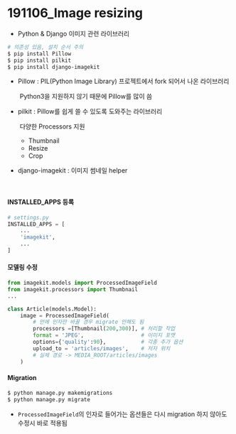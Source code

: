 # 191106_Image resizing

- Python & Django 이미지 관련 라이브러리

``` bash
# 의존성 있음, 설치 순서 주의
$ pip install Pillow	
$ pip install pilkit
$ pip install django-imagekit
```

- Pillow : PIL(Python Image Library) 프로젝트에서 fork 되어서 나온 라이브러리

  ​			  Python3을 지원하지 않기 때문에 Pillow를 많이 씀

- pilkit : Pillow를 쉽게 쓸 수 있도록 도와주는 라이브러리

  ​			다양한 Processors 지원

  - Thumbnail
  - Resize
  - Crop

- django-imagekit : 이미지 썸네일 helper

<br>

#### INSTALLED_APPS 등록

```python
# settings.py
INSTALLED_APPS = [
    ...
    'imagekit',
    ...
]
```

#### 모델링 수정

``` python
from imagekit.models import ProcessedImageField
from imagekit.processors import Thumbnail
...

class Article(models.Model):
    image = ProcessedImageField(
        # 안에 인자만 바꿀 경우 migrate 안해도 됨
        processors =[Thumbnail(200,300)], # 처리할 작업
        format = 'JPEG',                  # 이미지 포맷
        options={'quality':90},           # 각종 추가 옵션
        upload_to = 'articles/images',    # 저자 위치
        # 실제 경로 -> MEDIA_ROOT/articles/images
    )
```

#### Migration

``` bash
$ python manage.py makemigrations
$ python manage.py migrate
```

- `ProcessedImageField`의 인자로 들어가는 옵션들은 다시 migration 하지 않아도 수정시 바로 적용됨

